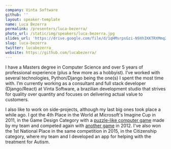 ```yaml
---
company: Vinta Software
github: ''
layout: speaker-template
name: Luca Bezerra
permalink: /presenters/luca-bezerra/
photo_url: /static/img/speakers/luca-bezerra.jpg
slides_url: 'https://drive.google.com/file/d/1qHMsrpsGzi-N9XhIKKTRXMmq2jiXIffc/view'
slug: luca-bezerra
twitter: lucabezerra_
website: https://github.com/lucabezerra/
---
```


I have a Masters degree in Computer Science and over 5 years of professional experience (plus a few more as a hobbyist). I’ve worked with several technologies, Python/Django being the one(s) I spent the most time with. I’m currently working as a consultant and full stack developer (Django/React) at Vinta Software, a brazilian development studio that strives for quality over quantity and focuses on delivering actual value to customers.

I also like to work on side-projects, although my last big ones took place a while ago. I got the 4th Place in the World at Microsoft's Imagine Cup in 2011, in the Game Design Category with a [puzzle-like computer game](https://www.youtube.com/watch?v=U_pq3fBnH8I) made by my team and competed again with [another game](https://www.youtube.com/watch?v=8QqGDRLUbfI) in 2012. I've also won the 1st National Place in the same competition in 2015, in the Citizenship category, where my team and I developed an app for helping with the treatment for Autism.
